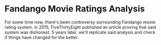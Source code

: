 # Fandango Movie Ratings Analysis

For some time now, there's been controversy sorrounding Fandango movie rating system. in 2015, FiveThirtyEight published an article proving that said system was dishonest. 5 years later, we'll replicate said analysis and check if things have changed for the better.
